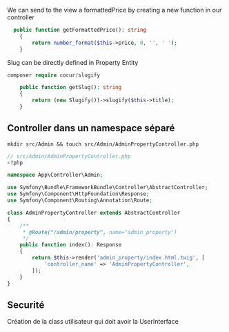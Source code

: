 We can send to the view a formattedPrice by creating a new function in our controller

```php
  public function getFormattedPrice(): string
    {
        return number_format($this->price, 0, '', ' ');
    }
```

Slug can be directly defined in Property Entity

```php
composer require cocur/slugify
```

```php
    public function getSlug(): string
    {
        return (new Slugify())->slugify($this->title);
    }
```

## Controller dans un namespace séparé

```
mkdir src/Admin && touch src/Admin/AdminPropertyController.php
```

```php
// src/Admin/AdminPropertyController.php
<?php

namespace App\Controller\Admin;

use Symfony\Bundle\FrameworkBundle\Controller\AbstractController;
use Symfony\Component\HttpFoundation\Response;
use Symfony\Component\Routing\Annotation\Route;

class AdminPropertyController extends AbstractController
{
    /**
     * @Route("/admin/property", name="admin_property")
     */
    public function index(): Response
    {
        return $this->render('admin_property/index.html.twig', [
            'controller_name' => 'AdminPropertyController',
        ]);
    }
}
```

## Securité

Création de la class utilisateur qui doit avoir la UserInterface
